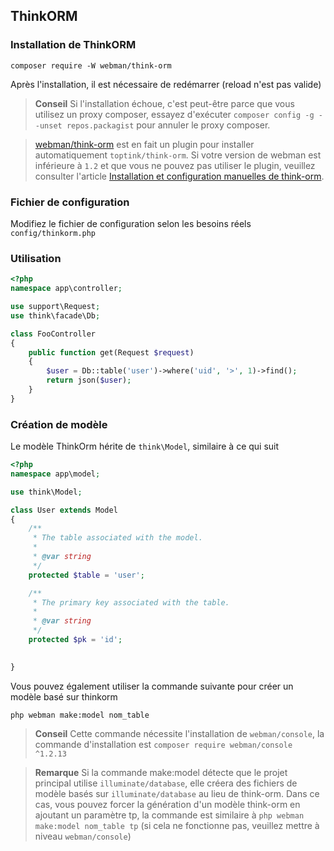 ## ThinkORM

### Installation de ThinkORM

`composer require -W webman/think-orm`

Après l'installation, il est nécessaire de redémarrer (reload n'est pas valide)

> **Conseil**
> Si l'installation échoue, c'est peut-être parce que vous utilisez un proxy composer, essayez d'exécuter `composer config -g --unset repos.packagist` pour annuler le proxy composer.

> [webman/think-orm](https://www.workerman.net/plugin/14) est en fait un plugin pour installer automatiquement `toptink/think-orm`. Si votre version de webman est inférieure à `1.2` et que vous ne pouvez pas utiliser le plugin, veuillez consulter l'article [Installation et configuration manuelles de think-orm](https://www.workerman.net/a/1289).

### Fichier de configuration
Modifiez le fichier de configuration selon les besoins réels `config/thinkorm.php`

### Utilisation

```php
<?php
namespace app\controller;

use support\Request;
use think\facade\Db;

class FooController
{
    public function get(Request $request)
    {
        $user = Db::table('user')->where('uid', '>', 1)->find();
        return json($user);
    }
}
```

### Création de modèle

Le modèle ThinkOrm hérite de `think\Model`, similaire à ce qui suit
```php
<?php
namespace app\model;

use think\Model;

class User extends Model
{
    /**
     * The table associated with the model.
     *
     * @var string
     */
    protected $table = 'user';

    /**
     * The primary key associated with the table.
     *
     * @var string
     */
    protected $pk = 'id';

    
}
```

Vous pouvez également utiliser la commande suivante pour créer un modèle basé sur thinkorm
```
php webman make:model nom_table
```

> **Conseil**
> Cette commande nécessite l'installation de `webman/console`, la commande d'installation est `composer require webman/console ^1.2.13`

> **Remarque**
> Si la commande make:model détecte que le projet principal utilise `illuminate/database`, elle créera des fichiers de modèle basés sur `illuminate/database` au lieu de think-orm. Dans ce cas, vous pouvez forcer la génération d'un modèle think-orm en ajoutant un paramètre tp, la commande est similaire à `php webman make:model nom_table tp` (si cela ne fonctionne pas, veuillez mettre à niveau `webman/console`)
